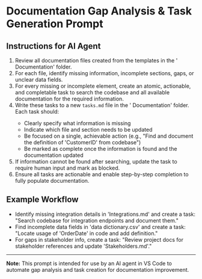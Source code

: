 # Documentation Gap Analysis & Task Generation Prompt

## Instructions for AI Agent

1. Review all documentation files created from the templates in the '<App Name> Documentation' folder.
2. For each file, identify missing information, incomplete sections, gaps, or unclear data fields.
3. For every missing or incomplete element, create an atomic, actionable, and completable task to search the codebase and all available documentation for the required information.
4. Write these tasks to a new `tasks.md` file in the '<App Name> Documentation' folder. Each task should:
	- Clearly specify what information is missing
	- Indicate which file and section needs to be updated
	- Be focused on a single, achievable action (e.g., "Find and document the definition of 'CustomerID' from codebase")
	- Be marked as complete once the information is found and the documentation updated
5. If information cannot be found after searching, update the task to require human input and mark as blocked.
6. Ensure all tasks are actionable and enable step-by-step completion to fully populate documentation.

## Example Workflow
- Identify missing integration details in 'Integrations.md' and create a task: "Search codebase for integration endpoints and document them."
- Find incomplete data fields in 'data dictionary.csv' and create a task: "Locate usage of 'OrderDate' in code and add definition."
- For gaps in stakeholder info, create a task: "Review project docs for stakeholder references and update 'Stakeholders.md'."

---

**Note:** This prompt is intended for use by an AI agent in VS Code to automate gap analysis and task creation for documentation improvement.
